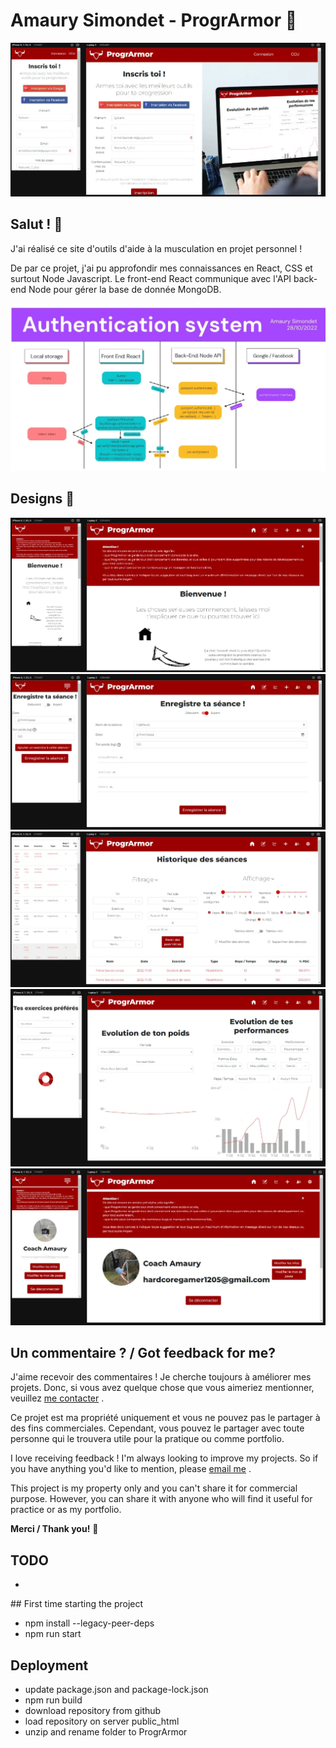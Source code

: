 # Amaury Simondet - ProgrArmor 💪

![Design preview for ProgrArmor](./images/designs/inscription.webp)

## Salut ! 👋

J'ai réalisé ce site d'outils d'aide à la musculation en projet personnel !

De par ce projet, j'ai pu approfondir mes connaissances en React, CSS et surtout Node Javascript.
Le front-end React communique avec l'API back-end Node pour gérer la base de donnée MongoDB.

![Security preview for ProgrArmor](./images/designs/security.webp)

## Designs 📸

![Design preview for ProgrArmor](./images/designs/welcome.webp)
![Design preview for ProgrArmor](./images/designs/session.webp)
![Design preview for ProgrArmor](./images/designs/historique.webp)
![Design preview for ProgrArmor](./images/designs/stats.webp)
![Design preview for ProgrArmor](./images/designs/compte.webp)

## Un commentaire ? / Got feedback for me?

J'aime recevoir des commentaires ! Je cherche toujours à améliorer mes projets. Donc, si vous avez quelque chose que vous aimeriez mentionner, veuillez [me contacter](mailto:amaury.simondet@hotmail.com "email") .

Ce projet est ma propriété uniquement et vous ne pouvez pas le partager à des fins commerciales. Cependant, vous pouvez le partager avec toute personne qui le trouvera utile pour la pratique ou comme portfolio.

I love receiving feedback ! I'm always looking to improve my projects. So if you have anything you'd like to mention, please [email me](mailto:amaury.simondet@hotmail.com "email") .

This project is my property only and you can't share it for commercial purpose. However, you can share it with anyone who will find it useful for practice or as my portfolio.

**Merci / Thank you!** 🚀

## TODO
- 

## First time starting the project
- npm install --legacy-peer-deps
- npm run start

## Deployment
- update package.json and package-lock.json
- npm run build
- download repository from github
- load repository on server public_html
- unzip and rename folder to ProgrArmor